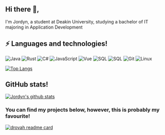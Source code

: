 ## Hi there 👋,
I'm Jordyn, a student at Deakin University, studying a bachelor of IT majoring in Application Development

## ⚡ Languages and technologies!

![Java](https://img.shields.io/badge/-Java-000?style=flat&logo=Java&logoColor=007396)
![Rust](https://img.shields.io/badge/-Rust-000?style=flat&logo=rust&logoColor=F05032)
![C#](https://img.shields.io/badge/-.NET-000?style=flat&logo=c-sharp)
![JavaScript](https://img.shields.io/badge/-JavaScript-000?style=flat&logo=javascript)
![Vue](https://img.shields.io/badge/-Vue-000?style=flat&logo=vue.js)
![SQL](https://img.shields.io/badge/-SQL-000?style=flat&logo=MySQL)
![SQL](https://img.shields.io/badge/-MongoDB-000?style=flat&logo=MongoDB)
![Git](https://img.shields.io/badge/-Git-000?style=flat&logo=git&logoColor=F05032)
![Linux](https://img.shields.io/badge/-Linux-000?style=flat&logo=linux&logoColor=FCC624)

[![Top Langs](https://github-readme-stats.vercel.app/api/top-langs/?username=Huskehhh&layout=compact&text_color=daf7dc&bg_color=151515&theme=radical)](https://github.com/anuraghazra/github-readme-stats)

## GitHub stats!

[![Jordyn's github stats](https://github-readme-stats.vercel.app/api?username=Huskehhh&show_icons=true&theme=radical)](https://github.com/anuraghazra/github-readme-stats)

### You can find my projects below, however, this is probably my favourite!

[![drovah readme card](https://github-readme-stats.vercel.app/api/pin/?username=Huskehhh&repo=drovah&theme=radical)](https://github.com/Huskehhh/drovah)
